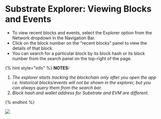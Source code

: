 # Substrate Explorer: Viewing Blocks and Events

* To view recent blocks and events, select the Explorer option from the Network dropdown in the Navigation Bar.&#x20;
* Click on the block number on the “recent blocks” panel to view the details of that block.&#x20;
* You can search for a particular block by its block hash or its block number from the search panel on the top-right of the page.

{% hint style="info" %}
**NOTES:**

1. _The explorer starts tracking the blockchain only after you open the app i.e. historical blocks/events will not be shown in the explorer, but you can always query them from the search bar._
2. _Block hash and wallet address for Substrate and EVM are different._


{% endhint %}

![](https://lh5.googleusercontent.com/7aFmMOceVOT2le99ouWpY6xQ5O1jrN3uX1ZuSwr5ibDnbDBE7Is-\_QlTl8yhXXzZpf8Sr8eAfIwvqDMwe72C61Dhti85lXcLLdeA-gCO\_jtroW0zG1zmIK7pOvKNw3FQuEC0HNcG)


